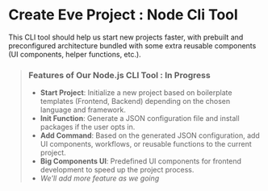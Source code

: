 # Create Eve Project : Node Cli Tool

This CLI tool should help us start new projects faster, with prebuilt and preconfigured architecture bundled with some extra reusable components (UI components, helper functions, etc.).

> ### Features of Our Node.js CLI Tool : In Progress
>
> - **Start Project**: Initialize a new project based on boilerplate templates (Frontend, Backend) depending on the chosen language and framework.
> - **Init Function**: Generate a JSON configuration file and install packages if the user opts in.
> - **Add Command**: Based on the generated JSON configuration, add UI components, workflows, or reusable functions to the current project.
> - **Big Components UI**: Predefined UI components for frontend development to speed up the project process.
> - _We'll add more feature as we going_
